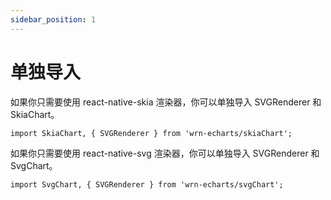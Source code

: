 ```yaml
---
sidebar_position: 1
---
```


# 单独导入

如果你只需要使用 react-native-skia 渲染器，你可以单独导入 SVGRenderer 和 SkiaChart。
```tsx
import SkiaChart, { SVGRenderer } from 'wrn-echarts/skiaChart';
```

如果你只需要使用 react-native-svg 渲染器，你可以单独导入 SVGRenderer 和 SvgChart。
```tsx
import SvgChart, { SVGRenderer } from 'wrn-echarts/svgChart';
```